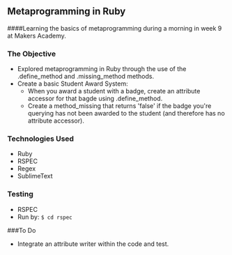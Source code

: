 ## Metaprogramming in Ruby

####Learning the basics of metaprogramming during a morning  in week 9 at Makers Academy. 

### The Objective
* Explored metaprogramming in Ruby through the use of the .define_method and .missing_method methods.
* Create a basic Student Award System:
	* When you award a student with a badge, create an attribute accessor for that bagde using .define_method.
	* Create a method_missing that returns 'false' if the badge you're querying has not been awarded to the student (and therefore has no attribute accessor).

### Technologies Used
* Ruby
* RSPEC
* Regex
* SublimeText


### Testing 
* RSPEC
* Run by: ```$ cd rspec```

###To Do
* Integrate an attribute writer within the code and test.  
